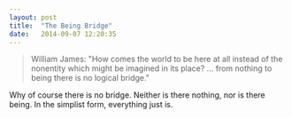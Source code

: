 ```yaml
---
layout: post
title:  "The Being Bridge"
date:   2014-09-07 12:20:35
---
```


> William James: "How comes the world to be here at all instead of the nonentity which might be imagined in its place? ... from nothing to being there is no logical bridge."

Why of course there is no bridge. Neither is there nothing, nor is there being. In the simplist form, everything just is.

[Wikipedia: Being]: http://en.wikipedia.org/wiki/Being
